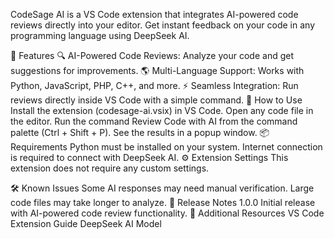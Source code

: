 CodeSage AI is a VS Code extension that integrates AI-powered code reviews directly into your editor. Get instant feedback on your code in any programming language using DeepSeek AI.

🚀 Features
🔍 AI-Powered Code Reviews: Analyze your code and get suggestions for improvements.
🌎 Multi-Language Support: Works with Python, JavaScript, PHP, C++, and more.
⚡ Seamless Integration: Run reviews directly inside VS Code with a simple command.
📌 How to Use
Install the extension (codesage-ai.vsix) in VS Code.
Open any code file in the editor.
Run the command Review Code with AI from the command palette (Ctrl + Shift + P).
See the results in a popup window.
📦 Requirements
Python must be installed on your system.
Internet connection is required to connect with DeepSeek AI.
⚙️ Extension Settings
This extension does not require any custom settings.

🛠️ Known Issues
Some AI responses may need manual verification.
Large code files may take longer to analyze.
📜 Release Notes
1.0.0
Initial release with AI-powered code review functionality.
📖 Additional Resources
VS Code Extension Guide
DeepSeek AI Model
